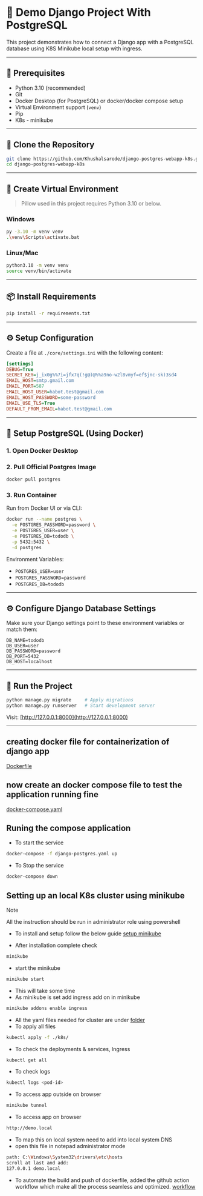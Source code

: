 # 📘 Demo Django Project With PostgreSQL

This project demonstrates how to connect a Django app with a PostgreSQL database using K8S Minikube local setup with ingress.

---

## 🔧 Prerequisites

* Python 3.10 (recommended)
* Git
* Docker Desktop (for PostgreSQL) or docker/docker compose setup
* Virtual Environment support (`venv`)
* Pip
* K8s - minikube

---

## 📁 Clone the Repository

```bash
git clone https://github.com/Khushalsarode/django-postgres-webapp-k8s.git
cd django-postgres-webapp-k8s
```

---

## 🐍 Create Virtual Environment

> Pillow used in this project requires Python 3.10 or below.

### Windows

```bash
py -3.10 -m venv venv
.\venv\Scripts\activate.bat
```

### Linux/Mac

```bash
python3.10 -m venv venv
source venv/bin/activate
```

---

## 📦 Install Requirements

```bash
pip install -r requirements.txt
```

---

## ⚙️ Setup Configuration

Create a file at `./core/settings.ini` with the following content:

```ini
[settings]
DEBUG=True
SECRET_KEY=j_ix0g%%7i=jfx7q(!g@)@%%a9no-w2l8vmyf=ef$jnc-sk)3sd4
EMAIL_HOST=smtp.gmail.com
EMAIL_PORT=587
EMAIL_HOST_USER=habot.test@gmail.com
EMAIL_HOST_PASSWORD=some-password
EMAIL_USE_TLS=True
DEFAULT_FROM_EMAIL=habot.test@gmail.com
```

---

## 🐘 Setup PostgreSQL (Using Docker)

### 1. Open Docker Desktop

### 2. Pull Official Postgres Image

```bash
docker pull postgres
```

### 3. Run Container

Run from Docker UI or via CLI:

```bash
docker run --name postgres \
  -e POSTGRES_PASSWORD=password \
  -e POSTGRES_USER=user \
  -e POSTGRES_DB=tododb \
  -p 5432:5432 \
  -d postgres
```

Environment Variables:

* `POSTGRES_USER=user`
* `POSTGRES_PASSWORD=password`
* `POSTGRES_DB=tododb`

---

## ⚙️ Configure Django Database Settings

Make sure your Django settings point to these environment variables or match them:

```env [ setup in django app default to connect ]
DB_NAME=tododb
DB_USER=user
DB_PASSWORD=password
DB_PORT=5432
DB_HOST=localhost
```

---

## 🚀 Run the Project

```bash
python manage.py migrate     # Apply migrations
python manage.py runserver   # Start development server
```

Visit: [http://127.0.0.1:8000](http://127.0.0.1:8000)

---

## creating docker file for containerization of django app
[Dockerfile](./Dockerfile)

## now create an docker compose file to test the application running fine
[docker-compose.yaml](./django-postgres.yaml)

## Runing the compose application
- To start the service
```bash
docker-compose -f django-postgres.yaml up
```
- To Stop the service
```bash
docker-compose down
```

## Setting up an local K8s cluster using minikube
> [!note]
> All the instruction should be run in administrator role using powershell 
- To install and setup follow the below guide
[setup minikube](https://minikube.sigs.k8s.io/docs/start/?arch=%2Fwindows%2Fx86-64%2Fstable%2F.exe+download)

- After installation complete check 
```bash
minikube
```
- start the minikube
```bash
minikube start
```
- This will take some time
- As minikube is set add ingress add on in minikube
``` bash
minikube addons enable ingress
```
- All the yaml files needed for cluster are under [folder](./k8s/)
- To apply all files
```bash
kubectl apply -f ./k8s/
```
- To check the deployments & services, Ingress
```bash
kubectl get all
```
- To check logs
```bash
kubectl logs <pod-id>
```
- To access app outside on browser
```bash
minikube tunnel
```
- To access app on browser
```bash
http://demo.local
```

- To map this on local system need to add into local system DNS
- open this file in notepad administrator mode
``` bash
path: C:\Windows\System32\drivers\etc\hosts
scroll at last and add:
127.0.0.1 demo.local
```

- To automate the build and push of dockerfile, added the github action workflow which make all the process seamless and optimized.
[workflow](.github/workflows/docker-publish.yml)



























